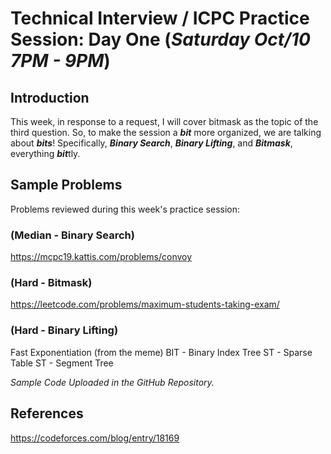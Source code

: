 # Technical Interview / ICPC Practice Session: Day One (***Saturday Oct/10 7PM - 9PM***)

## Introduction
This week, in response to a request, I will cover bitmask as the topic of the third question. So, to make the session a ***bit*** more organized, we are talking about ***bits***! Specifically, ***Binary Search***, ***Binary Lifting***, and ***Bitmask***, everything ***bit***tly. 

## Sample Problems
Problems reviewed during this week's practice session:

### (Median - Binary Search)
https://mcpc19.kattis.com/problems/convoy
### (Hard - Bitmask)
https://leetcode.com/problems/maximum-students-taking-exam/
### (Hard - Binary Lifting)
Fast Exponentiation (from the meme)
BIT - Binary Index Tree
ST - Sparse Table
ST - Segment Tree

*Sample Code Uploaded in the GitHub Repository.*

## References
https://codeforces.com/blog/entry/18169